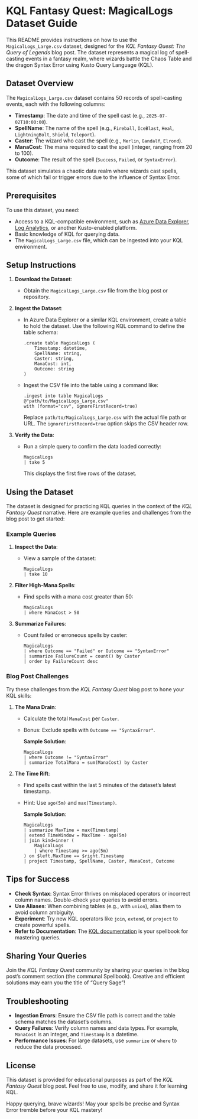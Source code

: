 # KQL Fantasy Quest: MagicalLogs Dataset Guide

This README provides instructions on how to use the `MagicalLogs_Large.csv` dataset, designed for the *KQL Fantasy Quest: The Query of Legends* blog post. The dataset represents a magical log of spell-casting events in a fantasy realm, where wizards battle the Chaos Table and the dragon Syntax Error using Kusto Query Language (KQL).

## Dataset Overview

The `MagicalLogs_Large.csv` dataset contains 50 records of spell-casting events, each with the following columns:

- **Timestamp**: The date and time of the spell cast (e.g., `2025-07-02T10:00:00`).
- **SpellName**: The name of the spell (e.g., `Fireball`, `IceBlast`, `Heal`, `LightningBolt`, `Shield`, `Teleport`).
- **Caster**: The wizard who cast the spell (e.g., `Merlin`, `Gandalf`, `Elrond`).
- **ManaCost**: The mana required to cast the spell (integer, ranging from 20 to 100).
- **Outcome**: The result of the spell (`Success`, `Failed`, or `SyntaxError`).

This dataset simulates a chaotic data realm where wizards cast spells, some of which fail or trigger errors due to the influence of Syntax Error.

## Prerequisites

To use this dataset, you need:
- Access to a KQL-compatible environment, such as [Azure Data Explorer](https://dataexplorer.azure.com/), [Log Analytics](https://portal.azure.com/), or another Kusto-enabled platform.
- Basic knowledge of KQL for querying data.
- The `MagicalLogs_Large.csv` file, which can be ingested into your KQL environment.

## Setup Instructions

1. **Download the Dataset**:
   - Obtain the `MagicalLogs_Large.csv` file from the blog post or repository.

2. **Ingest the Dataset**:
   - In Azure Data Explorer or a similar KQL environment, create a table to hold the dataset. Use the following KQL command to define the table schema:

     ```kql
     .create table MagicalLogs (
         Timestamp: datetime,
         SpellName: string,
         Caster: string,
         ManaCost: int,
         Outcome: string
     )
     ```

   - Ingest the CSV file into the table using a command like:

     ```kql
     .ingest into table MagicalLogs
     @"path/to/MagicalLogs_Large.csv"
     with (format="csv", ignoreFirstRecord=true)
     ```

     Replace `path/to/MagicalLogs_Large.csv` with the actual file path or URL. The `ignoreFirstRecord=true` option skips the CSV header row.

3. **Verify the Data**:
   - Run a simple query to confirm the data loaded correctly:

     ```kql
     MagicalLogs
     | take 5
     ```

     This displays the first five rows of the dataset.

## Using the Dataset

The dataset is designed for practicing KQL queries in the context of the *KQL Fantasy Quest* narrative. Here are example queries and challenges from the blog post to get started:

### Example Queries

1. **Inspect the Data**:
   - View a sample of the dataset:

     ```kql
     MagicalLogs
     | take 10
     ```

2. **Filter High-Mana Spells**:
   - Find spells with a mana cost greater than 50:

     ```kql
     MagicalLogs
     | where ManaCost > 50
     ```

3. **Summarize Failures**:
   - Count failed or erroneous spells by caster:

     ```kql
     MagicalLogs
     | where Outcome == "Failed" or Outcome == "SyntaxError"
     | summarize FailureCount = count() by Caster
     | order by FailureCount desc
     ```

### Blog Post Challenges

Try these challenges from the *KQL Fantasy Quest* blog post to hone your KQL skills:

1. **The Mana Drain**:
   - Calculate the total `ManaCost` per `Caster`.
   - Bonus: Exclude spells with `Outcome == "SyntaxError"`.

     **Sample Solution**:

     ```kql
     MagicalLogs
     | where Outcome != "SyntaxError"
     | summarize TotalMana = sum(ManaCost) by Caster
     ```

2. **The Time Rift**:
   - Find spells cast within the last 5 minutes of the dataset’s latest timestamp.
   - Hint: Use `ago(5m)` and `max(Timestamp)`.

     **Sample Solution**:

     ```kql
     MagicalLogs
     | summarize MaxTime = max(Timestamp)
     | extend TimeWindow = MaxTime - ago(5m)
     | join kind=inner (
         MagicalLogs
         | where Timestamp >= ago(5m)
     ) on $left.MaxTime == $right.Timestamp
     | project Timestamp, SpellName, Caster, ManaCost, Outcome
     ```

## Tips for Success

- **Check Syntax**: Syntax Error thrives on misplaced operators or incorrect column names. Double-check your queries to avoid errors.
- **Use Aliases**: When combining tables (e.g., with `union`), alias them to avoid column ambiguity.
- **Experiment**: Try new KQL operators like `join`, `extend`, or `project` to create powerful spells.
- **Refer to Documentation**: The [KQL documentation](https://docs.microsoft.com/en-us/azure/data-explorer/kusto/query/) is your spellbook for mastering queries.

## Sharing Your Queries

Join the *KQL Fantasy Quest* community by sharing your queries in the blog post’s comment section (the communal Spellbook). Creative and efficient solutions may earn you the title of “Query Sage”!

## Troubleshooting

- **Ingestion Errors**: Ensure the CSV file path is correct and the table schema matches the dataset’s columns.
- **Query Failures**: Verify column names and data types. For example, `ManaCost` is an integer, and `Timestamp` is a datetime.
- **Performance Issues**: For large datasets, use `summarize` or `where` to reduce the data processed.

## License

This dataset is provided for educational purposes as part of the *KQL Fantasy Quest* blog post. Feel free to use, modify, and share it for learning KQL.

Happy querying, brave wizards! May your spells be precise and Syntax Error tremble before your KQL mastery!
